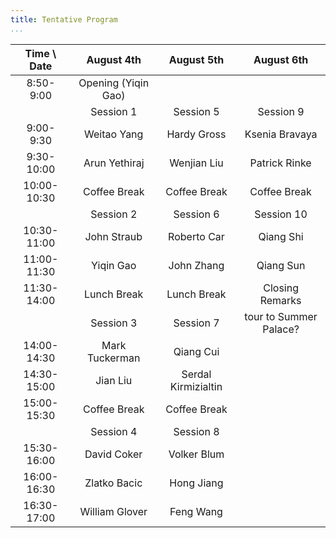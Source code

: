 ```yaml
---
title: Tentative Program
...
```


| Time \ Date |  August 4th  | August 5th | August 6th | 
|:-----------:|:------------:|:----------:|:----------:|
| 8:50-9:00   | Opening (Yiqin Gao) |  |  | 
|             | Session 1 | Session 5 | Session 9 |
| 9:00-9:30   | Weitao Yang  | Hardy Gross | Ksenia Bravaya | 
| 9:30-10:00  | Arun Yethiraj | Wenjian Liu | Patrick Rinke | 
| 10:00-10:30 | Coffee Break | Coffee Break | Coffee Break |  
|             | Session 2 | Session 6 | Session 10 |
| 10:30-11:00 | John Straub | Roberto Car | Qiang Shi |
| 11:00-11:30 | Yiqin Gao | John Zhang | Qiang Sun |
| 11:30-14:00 | Lunch Break | Lunch Break | Closing Remarks |
|             | Session 3 | Session 7 | tour to Summer Palace? |
| 14:00-14:30 | Mark Tuckerman | Qiang Cui | |
| 14:30-15:00 | Jian Liu | Serdal Kirmizialtin | | 
| 15:00-15:30 | Coffee Break | Coffee Break | |
|             | Session 4 | Session 8 | |
| 15:30-16:00 | David Coker | Volker Blum | |
| 16:00-16:30 | Zlatko Bacic | Hong Jiang | |
| 16:30-17:00 | William Glover | Feng Wang | |
